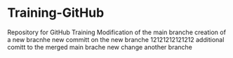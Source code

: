 # Training-GitHub
Repository for GitHub Training
Modification of the main branche
creation of a new bracnhe
new committ on the new branche
12121212121212
additional comitt to the merged main brache
new change
another branche
